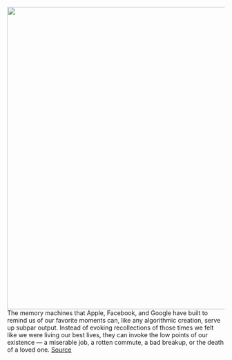 <img src='https://cdn.vox-cdn.com/thumbor/TVAVnuMP-gLBDyXhc5cCIbaVuCw=/0x0:2040x1360/1200x800/filters:focal(857x517:1183x843)/cdn.vox-cdn.com/uploads/chorus_image/image/69742561/akrales_191007_3710_0056.0.jpg' width='700px' /><br/>
The memory machines that Apple, Facebook, and Google have built to remind us of our favorite moments can, like any algorithmic creation, serve up subpar output. Instead of evoking recollections of those times we felt like we were living our best lives, they can invoke the low points of our existence — a miserable job, a rotten commute, a bad breakup, or the death of a loved one.
<a href='https://www.theverge.com/22628968/apple-photos-google-photos-facebook-memories-how-to'> Source <a/>